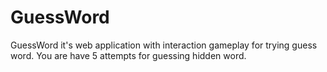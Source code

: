 # GuessWord
GuessWord it's web application with interaction gameplay for trying guess word. You are have 5 attempts for guessing hidden word.
